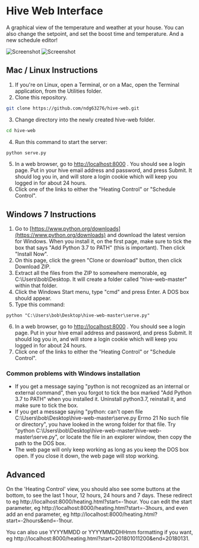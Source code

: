 # Hive Web Interface

A graphical view of the temperature and weather at your house. You can also change the setpoint, and set the boost time and temperature. And a new schedule editor!

![Screenshot](/Screenshot.png?raw=true)
![Screenshot](/Schedule.png?raw=true)


## Mac / Linux Instructions
1. If you're on Linux, open a Terminal, or on a Mac, open the Terminal application, from the Utilities folder.
2. Clone this repository.
```bash
git clone https://github.com/ndg63276/hive-web.git
```
3. Change directory into the newly created hive-web folder.
```bash
cd hive-web
```
4. Run this command to start the server:
```bash
python serve.py
```
5. In a web browser, go to [http://localhost:8000](http://localhost:8000) . You should see a login page. Put in your hive email address and password, and press Submit. It should log you in, and will store a login cookie which will keep you logged in for about 24 hours.
6. Click one of the links to either the "Heating Control" or "Schedule Control".

## Windows 7 Instructions
1. Go to [https://www.python.org/downloads](https://www.python.org/downloads) and download the latest version for Windows. When you install it, on the first page, make sure to tick the box that says "Add Python 3.7 to PATH" (this is important). Then click "Install Now".
2. On this page, click the green "Clone or download" button, then click Download ZIP.
3. Extract all the files from the ZIP to somewhere memorable, eg C:\Users\bob\Desktop. It will create a folder called "hive-web-master" within that folder.
4. Click the Windows Start menu, type "cmd" and press Enter. A DOS box should appear.
5. Type this command:
```
python "C:\Users\bob\Desktop\hive-web-master\serve.py"
```
6. In a web browser, go to [http://localhost:8000](http://localhost:8000) . You should see a login page. Put in your hive email address and password, and press Submit. It should log you in, and will store a login cookie which will keep you logged in for about 24 hours.
7. Click one of the links to either the "Heating Control" or "Schedule Control".


### Common problems with Windows installation
* If you get a message saying "python is not recognized as an internal or external command", then you forgot to tick the box marked "Add Python 3.7 to PATH" when you installed it. Uninstall python3.7, reinstall it, and make sure to tick the box.
* If you get a message saying "python: can't open file C:\Users\bob\Desktop\hive-web-master\serve.py Errno 21 No such file or directory", you have looked in the wrong folder for that file. Try "python C:\Users\bob\Desktop\hive-web-master\hive-web-master\serve.py", or locate the file in an explorer window, then copy the path to the DOS box.
* The web page will only keep working as long as you keep the DOS box open. If you close it down, the web page will stop working.

## Advanced
On the 'Heating Control' view, you should also see some buttons at the bottom, to see the last 1 hour, 12 hours, 24 hours and 7 days. These redirect to eg http://localhost:8000/heating.html?start=-1hour. You can edit the start parameter, eg http://localhost:8000/heating.html?start=-3hours, and even add an end parameter, eg http://localhost:8000/heating.html?start=-2hours&end=-1hour.

You can also use YYYYMMDD or YYYYMMDDHHmm formatting if you want, eg http://localhost:8000/heating.html?start=201801011200&end=20180131.

